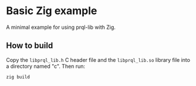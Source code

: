 # Basic Zig example

A minimal example for using prql-lib with Zig.

## How to build
Copy the `libprql_lib.h` C header file and the `libprql_lib.so` library file into a directory named "c". Then run:

    zig build
